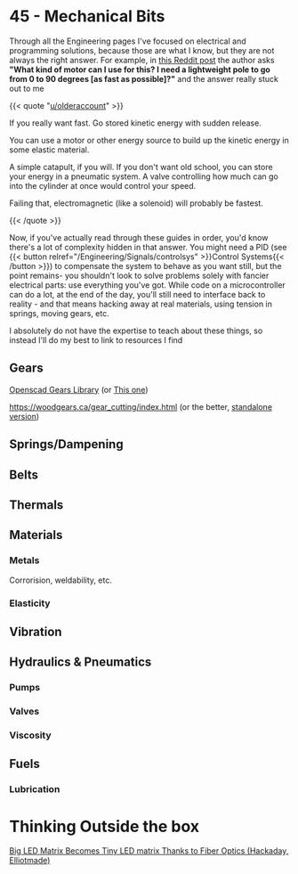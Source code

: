 # 45 - Mechanical Bits

Through all the Engineering pages I've focused on electrical and programming solutions, because those are what I know, but they are not always the right answer. For example, in [this Reddit post](https://www.reddit.com/r/arduino/comments/s0jnh9/what_kind_of_motor_can_i_use_for_this_i_need_a/) the author asks **"What kind of motor can I use for this? I need a lightweight pole to go from 0 to 90 degrees [as fast as possible]?"** and the answer really stuck out to me

{{< quote "[u/olderaccount](https://www.reddit.com/r/arduino/comments/s0jnh9/comment/hs2kewi/?utm_source=share&utm_medium=web2x&context=3)" >}}

If you really want fast. Go stored kinetic energy with sudden release.

You can use a motor or other energy source to build up the kinetic energy in some elastic material.

A simple catapult, if you will. If you don't want old school, you can store your energy in a pneumatic system. A valve controlling how much can go into the cylinder at once would control your speed.

Failing that, electromagnetic (like a solenoid) will probably be fastest.

{{< /quote >}}

Now, if you've actually read through these guides in order, you'd know there's a lot of complexity hidden in that answer. You might need a PID (see {{< button relref="/Engineering/Signals/controlsys" >}}Control Systems{{< /button >}}) to compensate the system to behave as you want still, but the point remains- you shouldn't look to solve problems solely with fancier electrical parts: use everything you've got. While code on a microcontroller can do a lot, at the end of the day, you'll still need to interface back to reality - and that means hacking away at real materials, using tension in springs, moving gears, etc.

I absolutely do not have the expertise to teach about these things, so instead I'll do my best to link to resources I find

## Gears

[Openscad Gears Library](https://github.com/chrisspen/gears) (or [This one](https://github.com/dpellegr/PolyGear)) 

https://woodgears.ca/gear_cutting/index.html (or the better, [standalone version](https://woodgears.ca/gear/index.html))



## Springs/Dampening

## Belts

## Thermals

## Materials

### Metals

Corrorision, weldability, etc.

### Elasticity



## Vibration

## Hydraulics & Pneumatics

### Pumps

### Valves

### Viscosity

## Fuels

### Lubrication



# Thinking Outside the box

[Big LED Matrix Becomes Tiny LED matrix Thanks to Fiber Optics (Hackaday, Elliotmade)](https://hackaday.com/2022/03/01/big-led-matrix-becomes-tiny-led-matrix-thanks-to-fiber-optics/)

